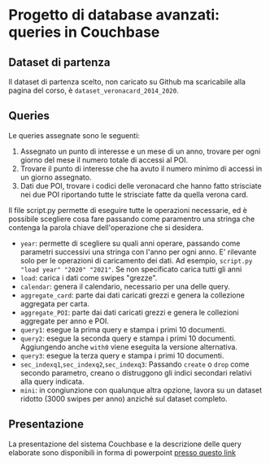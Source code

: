 # Progetto di database avanzati: queries in Couchbase

## Dataset di partenza
Il dataset di partenza scelto, non caricato su Github ma scaricabile alla pagina del corso, è `dataset_veronacard_2014_2020`. 

## Queries
Le queries assegnate sono le seguenti:
1. Assegnato un punto di interesse e un mese di un anno, trovare per ogni giorno del mese il numero totale di accessi al POI.
2. Trovare il punto di interesse che ha avuto il numero minimo di accessi in un giorno assegnato.
3. Dati due  POI, trovare i codici delle veronacard che hanno fatto strisciate nei due POI riportando tutte le strisciate fatte da quella verona card.

Il file script.py permette di eseguire tutte le operazioni necessarie, ed è possibile scegliere cosa fare passando come paramentro una stringa che contenga la parola chiave dell'operazione che si desidera. 
* `year`: permette di scegliere su quali anni operare, passando come parametri successivi una stringa con l'anno per ogni anno. E' rilevante solo per le operazioni di caricamento dei dati. Ad esempio, `script.py "load year" "2020" "2021"`. Se non specificato carica tutti gli anni
* `load`: carica i dati come swipes "grezze".
* `calendar`: genera il calendario, necessario per una delle query.
* `aggregate_card`: parte dai dati caricati grezzi e genera la collezione aggregata per carta.
* `aggregate_POI`: parte dai dati caricati grezzi e genera le collezioni aggregate per anno e POI.
* `query1`: esegue la prima query e stampa i primi 10 documenti.
* `query2`: esegue la seconda query e stampa i primi 10 documenti. Aggiungendo anche `with0` viene eseguita la versione alternativa.
* `query3`: esegue la terza query e stampa i primi 10 documenti.
* `sec_indexq1`,`sec_indexq2`,`sec_indexq3`: Passando `create` o `drop` come secondo parametro, creano o distruggono gli indici secondari relativi alla query indicata.
* `mini`: in congiunzione con qualunque altra opzione, lavora su un dataset ridotto (3000 swipes per anno) anziché sul dataset completo.

## Presentazione
La presentazione del sistema Couchbase e la descrizione delle query elaborate sono disponibili in forma di powerpoint [presso questo link](https://docs.google.com/presentation/d/13i4OFUMbxITrUo_7H_o5OucxsnegwDDTqWBMhDkQ4xA/edit?usp=sharing)
